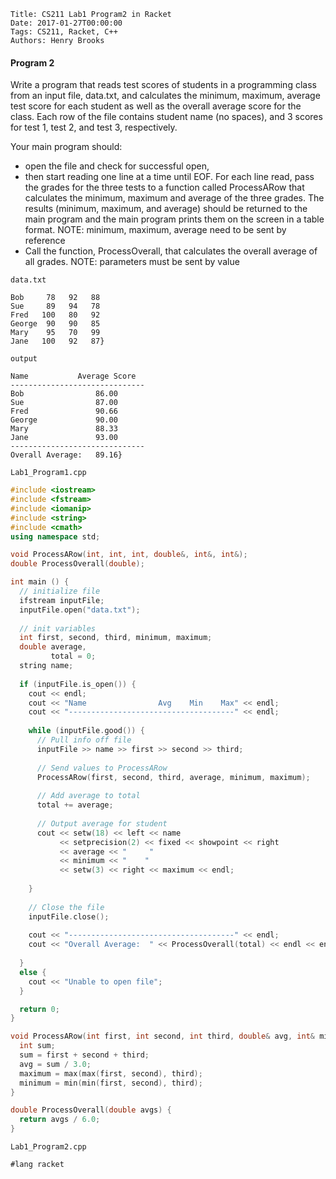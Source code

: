     Title: CS211 Lab1 Program2 in Racket
    Date: 2017-01-27T00:00:00
    Tags: CS211, Racket, C++
    Authors: Henry Brooks

#### Program 2

Write a program that reads test scores of students in a programming class from an input file, data.txt, and calculates the minimum, maximum, average test score for each student as well as the overall average score for the class. Each row of the file contains student name (no spaces), and 3 scores for test 1, test 2, and test 3, respectively.

<!-- more -->

Your main program should:
- open the file and check for successful open,
- then start reading one line at a time until EOF. For each line read, pass the grades for the three tests to a function called ProcessARow that calculates the minimum, maximum and average of the three grades. The results (minimum, maximum, and average) should be returned to the main program and the main program prints them on the screen in a table format.
NOTE: minimum, maximum, average need to be sent by reference
- Call the function, ProcessOverall, that calculates the overall average of all grades.
NOTE: parameters must be sent by value

`data.txt`

```
Bob     78   92   88
Sue     89   94   78
Fred   100   80   92
George  90   90   85
Mary    95   70   99
Jane   100   92   87}
```

`output`

```
Name           Average Score
------------------------------
Bob                86.00
Sue                87.00
Fred               90.66
George             90.00
Mary               88.33
Jane               93.00
------------------------------
Overall Average:   89.16}
```

`Lab1_Program1.cpp`

```c++
#include <iostream>
#include <fstream>
#include <iomanip>
#include <string>
#include <cmath>
using namespace std;

void ProcessARow(int, int, int, double&, int&, int&);
double ProcessOverall(double);

int main () {
  // initialize file
  ifstream inputFile;
  inputFile.open("data.txt");
    
  // init variables
  int first, second, third, minimum, maximum;
  double average,
         total = 0;
  string name;
  
  if (inputFile.is_open()) {
    cout << endl;
    cout << "Name                Avg    Min    Max" << endl;
    cout << "-------------------------------------" << endl;
	  
    while (inputFile.good()) {		  
      // Pull info off file
      inputFile >> name >> first >> second >> third;
		  
      // Send values to ProcessARow
      ProcessARow(first, second, third, average, minimum, maximum);
		  
      // Add average to total
      total += average;
		  		  
      // Output average for student
      cout << setw(18) << left << name
           << setprecision(2) << fixed << showpoint << right 
           << average << "     " 
           << minimum << "    "
           << setw(3) << right << maximum << endl;
		  
    }
	  
    // Close the file
    inputFile.close();
	  
    cout << "-------------------------------------" << endl;
    cout << "Overall Average:  " << ProcessOverall(total) << endl << endl;
	  
  }
  else {
    cout << "Unable to open file";
  }

  return 0;
}

void ProcessARow(int first, int second, int third, double& avg, int& minimum, int& maximum) {
  int sum;
  sum = first + second + third;
  avg = sum / 3.0;
  maximum = max(max(first, second), third);
  minimum = min(min(first, second), third);
}

double ProcessOverall(double avgs) {
  return avgs / 6.0;
}
```

`Lab1_Program2.cpp`

```racket
#lang racket
```
